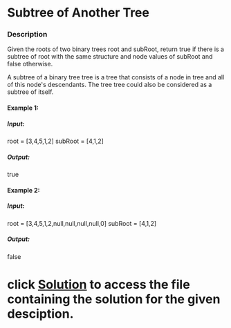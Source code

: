 # Subtree of Another Tree

### Description 
Given the roots of two binary trees root and subRoot, return true if there is a subtree of root with the same structure and node values of subRoot and false otherwise.

A subtree of a binary tree tree is a tree that consists of a node in tree and all of this node's descendants. The tree tree could also be considered as a subtree of itself.

 

#### Example 1:
##### Input:
root = [3,4,5,1,2]
subRoot = [4,1,2]
##### Output:
true


#### Example 2:
##### Input:
root = [3,4,5,1,2,null,null,null,null,0]
subRoot = [4,1,2]
##### Output:
false

# click [Solution](4-Subtree_of_Another_Tree.py) to access the file containing the solution for the given desciption.